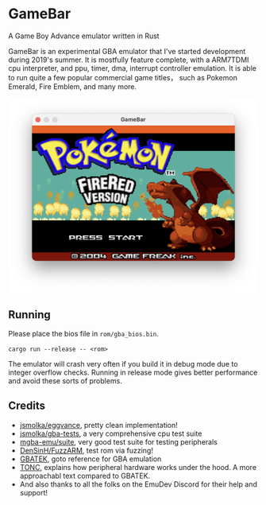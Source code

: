 # GameBar
A Game Boy Advance emulator written in Rust

GameBar is an experimental GBA emulator that I've started development during 2019's summer. It is mostfully feature complete, with a ARM7TDMI cpu interpreter, and ppu, timer, dma, interrupt controller emulation. It is able to run quite a few popular commercial game titles， such as Pokemon Emerald, Fire Emblem, and many more.

![firered](gamebar.png)
## Running
Please place the bios file in `rom/gba_bios.bin`.
```
cargo run --release -- <rom>
```
The emulator will crash very often if you build it in debug mode due to integer overflow checks. Running in release mode gives better performance and avoid these sorts of problems.

## Credits
- [jsmolka/eggvance](https://github.com/jsmolka/eggvance), pretty clean implementation!
- [jsmolka/gba-tests](https://github.com/jsmolka/gba-tests), a very comprehensive cpu test suite
- [mgba-emu/suite](https://github.com/mgba-emu/suite), very good test suite for testing peripherals
- [DenSinH/FuzzARM](https://github.com/DenSinH/FuzzARM), test rom via fuzzing!
- [GBATEK](https://problemkaputt.de/gbatek.htm), goto reference for GBA emulation
- [TONC](https://www.coranac.com/tonc), explains how peripheral hardware works under the hood. A more approachabl text compared to GBATEK.
- And also thanks to all the folks on the EmuDev Discord for their help and support!
